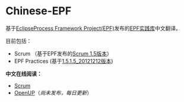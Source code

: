 Chinese-EPF
======

基于[EclipseProcess Framework Project(EPF)](http://www.eclipse.org/epf/)发布的[EPF实践库](http://www.eclipse.org/epf/downloads/praclib/praclib_downloads.php)中文翻译。

目前包括：

- Scrum （基于EPF发布的[Scrum 1.5版本](http://www.eclipse.org/downloads/download.php?file=/technology/epf/Scrum/library/scrum_library_1.5_20080820.zip)）
- EPF Practices (基于[1.5.1.5_20121212版本](http://www.eclipse.org/downloads/download.php?file=/technology/epf/PracticesLibrary/library/epf_practices_library_1.5.1.5_20121212.zip))

**中文在线阅读：**

- [Scrum](http://fasiondog.github.io/epf_CN/scrum/index.htm)
- [OpenUP](http://fasiondog.github.io/epf_CN/openUP/index.htm)（*尚未发布，每日更新*）

